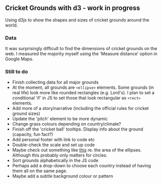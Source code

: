 ## Cricket Grounds with d3 - work in progress

Using d3js to show the shapes and sizes of cricket grounds around the world.

### Data
It was surprisingly difficult to find the dimensions of cricket grounds on the web. I measured the majority myself using the 'Measure distance' option in Google Maps.

### Still to do
- Finish collecting data for all major grounds
- At the moment, all grounds are `<ellipse>` elements. Some grounds (in real life) look more like rounded rectangles (e.g. Lord's). I plan to set a conditional 'if' in JS to set those that look rectangular as `<rect>` elements.
- Add more of a story/narrative (including the official rules for cricket ground sizes)
- Update the 'pitch' element to be more dynamic
- Change grass colours depending on country/climate?
- Finish off the 'cricket ball' tooltips. Display info about the ground (capacity, fun fact?)
- Add personal footer with link to code etc
- Double-check the scale and set up code
- Maybe check out something like [this](http://bl.ocks.org/mpmckenna8/566509dd3d9a08e5f9b2) re. the area of the ellipses. Although this probably only matters for circles.
- Sort grounds alphabetically in the JS code
- Perhaps add a drop-down to choose each country instead of having them all on the same page.
- Maybe add a subtle background colour or pattern
